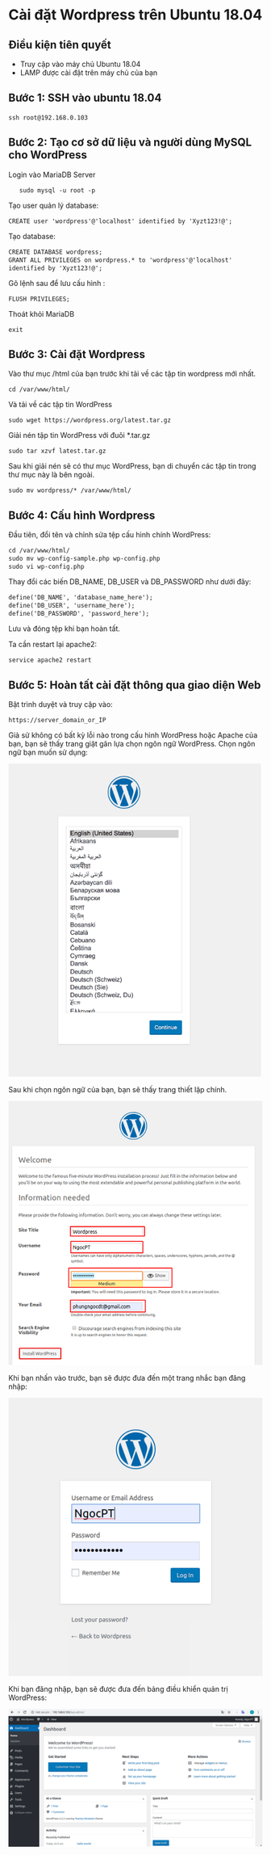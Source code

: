 # Cài đặt Wordpress trên Ubuntu 18.04

## Điều kiện tiên quyết 
- Truy cập vào máy chủ Ubuntu 18.04 
- LAMP được cài đặt trên máy chủ của bạn 

## Bước 1: SSH vào ubuntu 18.04
```
ssh root@192.168.0.103
```
## Bước 2: Tạo cơ sở dữ liệu và người dùng MySQL cho WordPress
Login vào MariaDB Server
```
   sudo mysql -u root -p
```
Tạo user quản lý database:
```
CREATE user 'wordpress'@'localhost' identified by 'Xyzt123!@';
```

Tạo database:
```
CREATE DATABASE wordpress;
GRANT ALL PRIVILEGES on wordpress.* to 'wordpress'@'localhost' identified by 'Xyzt123!@';
```
Gõ lệnh sau để lưu cấu hình : 
```
FLUSH PRIVILEGES;
```
Thoát khỏi MariaDB
```
exit
```
## Bước 3: Cài đặt Wordpress

Vào thư mục /html của bạn trước khi tải về các tập tin wordpress mới nhất.
```
cd /var/www/html/
```
Và tải về các tập tin WordPress
```
sudo wget https://wordpress.org/latest.tar.gz
```
Giải nén tập tin WordPress với đuôi *.tar.gz
```
sudo tar xzvf latest.tar.gz
```

Sau khi giải nén sẽ có thư mục WordPress, bạn di chuyển các tập tin trong thư mục này là bên ngoài.
```
sudo mv wordpress/* /var/www/html/
```

## Bước 4: Cấu hình Wordpress
Đầu tiên, đổi tên và chỉnh sửa tệp cấu hình chính WordPress:
```
cd /var/www/html/
sudo mv wp-config-sample.php wp-config.php
sudo vi wp-config.php
```
Thay đổi các biến DB_NAME, DB_USER và DB_PASSWORD như dưới đây:

```
define('DB_NAME', 'database_name_here');
define('DB_USER', 'username_here');
define('DB_PASSWORD', 'password_here');
```
Lưu và đóng tệp khi bạn hoàn tất.

Ta cần restart lại apache2:

```
service apache2 restart
```
## Bước 5: Hoàn tất cài đặt thông qua giao diện Web
Bật trình duyệt và truy cập vào: 
```
https://server_domain_or_IP
```
Giả sử không có bất kỳ lỗi nào trong cấu hình WordPress hoặc Apache của bạn, bạn sẽ thấy trang giật gân lựa chọn ngôn ngữ WordPress. Chọn ngôn ngữ bạn muốn sử dụng:

![](../images/screen.png) 

Sau khi chọn ngôn ngữ của bạn, bạn sẽ thấy trang thiết lập chính.

![](../images/a12.png) 

Khi bạn nhấn vào trước, bạn sẽ được đưa đến một trang nhắc bạn đăng nhập:  

![](../images/a13.png)

Khi bạn đăng nhập, bạn sẽ được đưa đến bảng điều khiển quản trị WordPress: 

![](../images/a14.png) 

